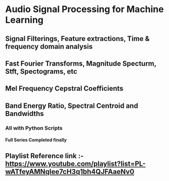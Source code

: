 # Audio Signal Processing for Machine Learning
## Signal Filterings, Feature extractions, Time & frequency domain analysis
## Fast Fourier Transforms, Magnitude Specturm, Stft, Spectograms, etc
## Mel Frequency Cepstral Coefficients
## Band Energy Ratio, Spectral Centroid and Bandwidths
### All with Python Scripts
#### Full Series Completed finally
## Playlist Reference link :- https://www.youtube.com/playlist?list=PL-wATfeyAMNqIee7cH3q1bh4QJFAaeNv0